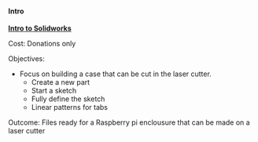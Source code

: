 #### Intro

**[Intro to Solidworks](https://docs.google.com/a/pdx.edu/forms/d/1HNphxekpwho9L7LzIk4zp8DsTqhWq6kq4YwLlW05XAM/viewform)**

Cost: Donations only 

Objectives: 
* Focus on building a case that can be cut in the laser cutter.
    * Create a new part 
    * Start a sketch
    * Fully define the sketch 
    * Linear patterns for tabs 


Outcome: Files ready for a Raspberry pi enclousure that can be made on a laser cutter